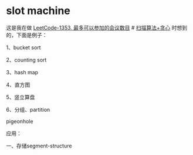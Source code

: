 # slot machine

这是我在做 [LeetCode-1353. 最多可以参加的会议数目](https://leetcode.cn/problems/maximum-number-of-events-that-can-be-attended/) # [扫描算法+贪心](https://leetcode.cn/problems/maximum-number-of-events-that-can-be-attended/solution/sao-miao-suan-fa-tan-xin-by-lucifer1004/) 时想到的，下面是例子：



1、bucket sort

2、counting sort

3、hash map

4、直方图

5、竖立算盘

6、分组、partition

pigeonhole



应用：

一、存储segment-structure

